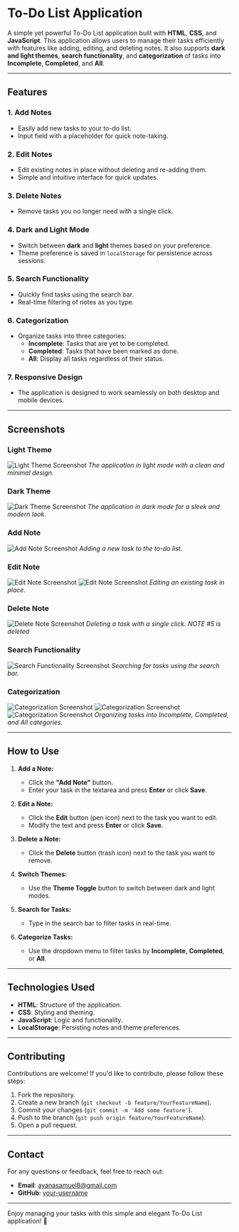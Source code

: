 # To-Do List Application

A simple yet powerful To-Do List application built with **HTML**, **CSS**, and **JavaScript**. This application allows users to manage their tasks efficiently with features like adding, editing, and deleting notes. It also supports **dark and light themes**, **search functionality**, and **categorization** of tasks into **Incomplete**, **Completed**, and **All**.

---

## Features

### 1. **Add Notes**
   - Easily add new tasks to your to-do list.
   - Input field with a placeholder for quick note-taking.

### 2. **Edit Notes**
   - Edit existing notes in place without deleting and re-adding them.
   - Simple and intuitive interface for quick updates.

### 3. **Delete Notes**
   - Remove tasks you no longer need with a single click.

### 4. **Dark and Light Mode**
   - Switch between **dark** and **light** themes based on your preference.
   - Theme preference is saved in `localStorage` for persistence across sessions.

### 5. **Search Functionality**
   - Quickly find tasks using the search bar.
   - Real-time filtering of notes as you type.

### 6. **Categorization**
   - Organize tasks into three categories:
     - **Incomplete**: Tasks that are yet to be completed.
     - **Completed**: Tasks that have been marked as done.
     - **All**: Display all tasks regardless of their status.

### 7. **Responsive Design**
   - The application is designed to work seamlessly on both desktop and mobile devices.

---

## Screenshots

### Light Theme
![Light Theme Screenshot](./Todo/screenshots/light-mode.png)
*The application in light mode with a clean and minimal design.*

### Dark Theme
![Dark Theme Screenshot](./Todo/screenshots/darkmode.png)
*The application in dark mode for a sleek and modern look.*

### Add Note
![Add Note Screenshot](./Todo/screenshots/add-note.png)
*Adding a new task to the to-do list.*

### Edit Note
![Edit Note Screenshot](./Todo/screenshots/edit-note.png)
![Edit Note Screenshot](./Todo/screenshots/edit-inplace.png)
*Editing an existing task in place.*

### Delete Note
![Delete Note Screenshot](./Todo/screenshots/delete.png)
*Deleting a task with a single click.*
*NOTE #5 is deleted*

### Search Functionality
![Search Functionality Screenshot](./Todo/screenshots/search.png)
*Searching for tasks using the search bar.*

### Categorization
![Categorization Screenshot](./Todo/screenshots/categorization-2.png)
![Categorization Screenshot](./Todo/screenshots/categorization.png)
![Categorization Screenshot](./Todo/screenshots/categorization-1.png)
*Organizing tasks into Incomplete, Completed, and All categories.*

---

## How to Use

1. **Add a Note:**
   - Click the **"Add Note"** button.
   - Enter your task in the textarea and press **Enter** or click **Save**.

2. **Edit a Note:**
   - Click the **Edit** button (pen icon) next to the task you want to edit.
   - Modify the text and press **Enter** or click **Save**.

3. **Delete a Note:**
   - Click the **Delete** button (trash icon) next to the task you want to remove.

4. **Switch Themes:**
   - Use the **Theme Toggle** button to switch between dark and light modes.

5. **Search for Tasks:**
   - Type in the search bar to filter tasks in real-time.

6. **Categorize Tasks:**
   - Use the dropdown menu to filter tasks by **Incomplete**, **Completed**, or **All**.

---

## Technologies Used

- **HTML**: Structure of the application.
- **CSS**: Styling and theming.
- **JavaScript**: Logic and functionality.
- **LocalStorage**: Persisting notes and theme preferences.

---

## Contributing

Contributions are welcome! If you'd like to contribute, please follow these steps:

1. Fork the repository.
2. Create a new branch (`git checkout -b feature/YourFeatureName`).
3. Commit your changes (`git commit -m 'Add some feature'`).
4. Push to the branch (`git push origin feature/YourFeatureName`).
5. Open a pull request.

---

## Contact

For any questions or feedback, feel free to reach out:

- **Email**: ayanasamuel8@gmail.com
- **GitHub**: [your-username](https://github.com/ayanasamuel8)

---

Enjoy managing your tasks with this simple and elegant To-Do List application! 🚀
